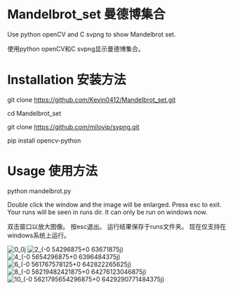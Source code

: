 # Mandelbrot_set 曼德博集合
Use python openCV and C svpng to show Mandelbrot set.

使用python openCV和C svpng显示曼德博集合。

# Installation 安装方法
git clone https://github.com/Kevin0412/Mandelbrot_set.git

cd Mandelbrot_set

git clone https://github.com/miloyip/svpng.git

pip install opencv-python


# Usage 使用方法
python mandelbrot.py

Double click the window and the image will be enlarged.
Press esc to exit.
Your runs will be seen in runs dir.
It can only be run on windows now.

双击窗口以放大图像。
按esc退出。
运行结果保存于runs文件夹。
现在仅支持在windows系统上运行。

![0_0j](https://user-images.githubusercontent.com/45508696/207787809-d1ef3cc8-73a4-4895-9aaf-9d49ed8b0695.png)
![2_(-0 54296875+0 63671875j)](https://user-images.githubusercontent.com/45508696/207788030-20efe941-cffa-46ca-8946-8ee8a243f8eb.png)
![4_(-0 5654296875+0 6396484375j)](https://user-images.githubusercontent.com/45508696/207788071-e1bc4581-84fa-40d4-bb89-922396b9b0be.png)
![6_(-0 561767578125+0 642822265625j)](https://user-images.githubusercontent.com/45508696/207788105-a631bb3f-6125-4aa8-a65c-620510b04fa3.png)
![8_(-0 56219482421875+0 64276123046875j)](https://user-images.githubusercontent.com/45508696/207788132-ff255d13-5021-4ac7-a29f-345549534969.png)
![10_(-0 5621795654296875+0 6429290771484375j)](https://user-images.githubusercontent.com/45508696/207788218-8d33caad-6826-44e4-b09a-f14f473615c0.png)

